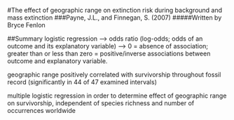 #The effect of geographic range on extinction risk during background and mass extinction
###Payne, J.L., and Finnegan, S. (2007)
#####Written by Bryce Fenlon

##Summary
logistic regression --> odds ratio (log-odds; odds of an outcome and its explanatory variable) --> 0 = absence of association; greater than or less than zero = positive/inverse associations between outcome and explanatory variable.

geographic range positively correlated with survivorship throughout fossil record (significantly in 44 of 47 examined intervals)

multiple logistic regression in order to determine effect of geographic range on survivorship, independent of species richness and number of occurrences worldwide
